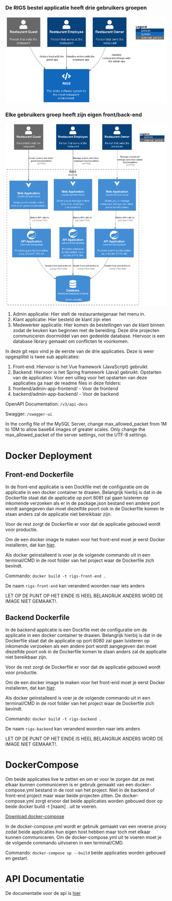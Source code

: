 ### De RIGS bestel applicatie heeft drie gebruikers groepen
![alt text](RIGS_System_Context_Diagram.png)
### Elke gebruikers groep heeft zijn eigen front/back-end
![alt text](RIGS_Container_Diagram.png)

1. Admin applicatie: Hier stelt de restauranteigenaar het menu in.
2. Klant applicatie: Hier besteld de klant zijn eten
3. Medewerker applicatie: Hier komen de bestellingen van de klant binnen zodat de keuken kan beginnen met de bereiding.
      Deze drie projecten communiceren doormiddel van een gedeelde database. Hiervoor is een database library gemaakt om conflicten te voorkomen.

In deze git repo vind je de eerste van de drie applicaties. Deze is weer opgesplitst is twee sub applicaties:
1.	Front-end: Hiervoor is het Vue framework (JavaScript) gebruikt.
2.	Backend: Hiervoor is het Spring framework (Java) gebruikt.
      Opstarten van de applicaties:
      Voor een uitleg voor het opstarten van deze applicaties ga naar de readme files in deze folders:
1.	frontend/admin-app-frontend/ - Voor de frontend
2.	backend/admin-app-backend/ - Voor de backend


OpenAPI Documentation: `/v3/api-docs`

Swagger: `/swagger-ui`

In the config file of the MySQL Server, change max_allowed_packet from 1M to 10M to allow base64 images of greater scales.
Only change the max_allowed_packet of the server settings, not the UTF-8 settings.


# Docker Deployment
## Front-end Dockerfile 

In de front-end applicatie is een Dockfile met de configuratie om de applicatie in een docker container te draaien. Belangrijk hierbij is dat in de Dockerfile staat dat de applicatie op port 8081 zal gaan luisteren op inkomende verzoeken als er in de package.json bestand een andere port wordt aangegeven dan moet diezelfde poort ook in de Dockerfile komen te staan anders zal de applicatie niet bereikbaar zijn. 

Voor de rest zorgt de Dockerfile er voor dat de applicatie gebouwd wordt voor productie. 

Om de een docker image te maken voor het front-end moet je eerst Docker installeren, dat kan [hier](https://docs.docker.com/get-docker/). 

Als docker geïnstalleerd is voer je de volgende commando uit in een terminal/CMD in de root folder van het project waar de Dockerfile zich bevindt. 

Commando: `docker build -t rigs-front-end .` 

De naam `rigs-front-end` kan veranderd woorden naar iets anders 

LET OP DE PUNT OP HET EINDE IS HEEL BELANGRIJK ANDERS WORD DE IMAGE NIET GEMAAKT!.  

## Backend Dockerfile 

In de backend applicatie is een Dockfile met de configuratie om de applicatie in een docker container te draaien. Belangrijk hierbij is dat in de Dockerfile staat dat de applicatie op port 8080 zal gaan luisteren op inkomende verzoeken als een andere port wordt aangegeven dan moet diezelfde poort ook in de Dockerfile komen te staan anders zal de applicatie niet bereikbaar zijn. 

Voor de rest zorgt de Dockerfile er voor dat de applicatie gebouwd wordt voor productie. 

Om de een docker image te maken voor het front-end moet je eerst Docker installeren, dat kan [hier](https://docs.docker.com/get-docker/). 

Als docker geïnstalleerd is voer je de volgende commando uit in een terminal/CMD in de root folder van het project waar de Dockerfile zich bevindt. 

Commando: `docker build -t rigs-backend .` 

De naam `rigs-backend` kan veranderd woorden naar iets anders 

LET OP DE PUNT OP HET EINDE IS HEEL BELANGRIJK ANDERS WORD DE IMAGE NIET GEMAAKT!.  

# DockerCompose 

Om beide applicaties live te zetten en om er voor te zorgen dat ze met elkaar kunnen communiceren is er gebruik gemaakt van een docker-compose.yml bestand in de root van het project. Niet in de backend of front-end project maar waar beide projecten zitten. De docker-compose.yml zorgt ervoor dat beide applicaties worden gebouwd door op beide docker build -t [naam] . uit te voeren. 

[Download docker-compose](https://docs.docker.com/compose/install/)

In de docker-compose.yml wordt er gebruik gemaakt van een reverse proxy zodat beide applicaties hun eigen host hebben maar toch met elkaar kunnen communiceren. Om de docker-compose.yml uit te voeren moet je de volgende commando uitvoeren in een terminal/CMD. 

Commando: `docker-compose up --build` beide applicaties worden gebouwd en gestart.

# API Documentatie
De documentatie voor de api is
[hier](https://documenter.getpostman.com/view/13694729/UVXgMd6x#efb4951c-5b0d-4de8-81f5-a95c7b1bf6bc)